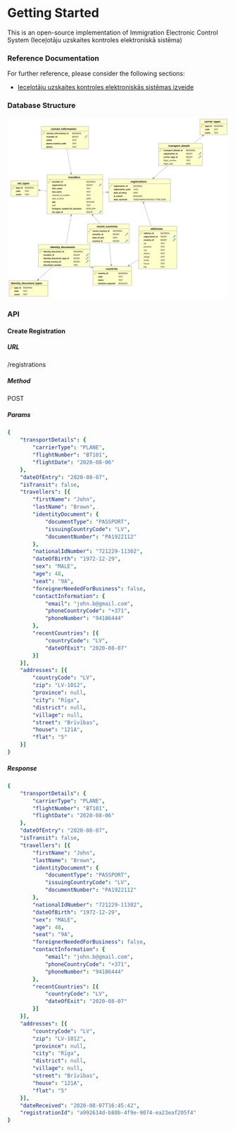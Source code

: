 # Getting Started

This is an open-source implementation of Immigration Electronic Control System (Ieceļotāju uzskaites kontroles elektroniskā sistēma)
### Reference Documentation
For further reference, please consider the following sections:

* [Ieceļotāju uzskaites kontroles elektroniskās sistēmas izveide](https://www.sam.gov.lv/lv/iepirkums/iecelotaju-uzskaites-kontroles-elektroniskas-sistemas-izveide)

### Database Structure
![Database Structure](database_structure.svg)

### API

#### Create Registration

##### URL
/registrations

##### Method
POST

##### Params

```yaml
{
    "transportDetails": {
        "carrierType": "PLANE",
        "flightNumber": "BT101",
        "flightDate": "2020-08-06"
    },
    "dateOfEntry": "2020-08-07",
    "isTransit": false,
    "travellers": [{
        "firstName": "John",
        "lastName": "Brown",
        "identityDocument": {
            "documentType": "PASSPORT",
            "issuingCountryCode": "LV",
            "documentNumber": "PA1922112"
        },
        "nationalIdNumber": "721229-11302",
        "dateOfBirth": "1972-12-29",
        "sex": "MALE",
        "age": 48,
        "seat": "9A",
        "foreignerNeededForBusiness": false,
        "contactInformation": {
            "email": "john.b@gmail.com",
            "phoneCountryCode": "+371",
            "phoneNumber": "94186444"
        },
        "recentCountries": [{
            "countryCode": "LV",
            "dateOfExit": "2020-08-07"
        }]
    }],
    "addresses": [{
        "countryCode": "LV",
        "zip": "LV-1012",
        "province": null,
        "city": "Rīga",
        "district": null,
        "village": null,
        "street": "Brīvības",
        "house": "121A",
        "flat": "5"
    }]
}
```


##### Response

```yaml
{
    "transportDetails": {
        "carrierType": "PLANE",
        "flightNumber": "BT101",
        "flightDate": "2020-08-06"
    },
    "dateOfEntry": "2020-08-07",
    "isTransit": false,
    "travellers": [{
        "firstName": "John",
        "lastName": "Brown",
        "identityDocument": {
            "documentType": "PASSPORT",
            "issuingCountryCode": "LV",
            "documentNumber": "PA1922112"
        },
        "nationalIdNumber": "721229-11302",
        "dateOfBirth": "1972-12-29",
        "sex": "MALE",
        "age": 48,
        "seat": "9A",
        "foreignerNeededForBusiness": false,
        "contactInformation": {
            "email": "john.b@gmail.com",
            "phoneCountryCode": "+371",
            "phoneNumber": "94186444"
        },
        "recentCountries": [{
            "countryCode": "LV",
            "dateOfExit": "2020-08-07"
        }]
    }],
    "addresses": [{
        "countryCode": "LV",
        "zip": "LV-1012",
        "province": null,
        "city": "Rīga",
        "district": null,
        "village": null,
        "street": "Brīvības",
        "house": "121A",
        "flat": "5"
    }],
    "dateReceived": "2020-08-07T16:45:42",
    "registrationId": "a992614d-b80b-4f9e-9074-ea23eaf205f4"
}
```